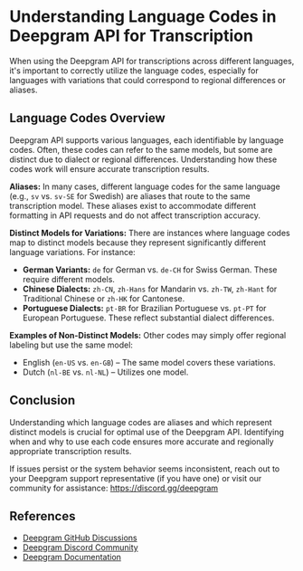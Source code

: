 # Understanding Language Codes in Deepgram API for Transcription

When using the Deepgram API for transcriptions across different languages, it's important to correctly utilize the language codes, especially for languages with variations that could correspond to regional differences or aliases.

## Language Codes Overview
Deepgram API supports various languages, each identifiable by language codes. Often, these codes can refer to the same models, but some are distinct due to dialect or regional differences. Understanding how these codes work will ensure accurate transcription results.

**Aliases:** In many cases, different language codes for the same language (e.g., `sv` vs. `sv-SE` for Swedish) are aliases that route to the same transcription model. These aliases exist to accommodate different formatting in API requests and do not affect transcription accuracy.

**Distinct Models for Variations:** There are instances where language codes map to distinct models because they represent significantly different language variations. For instance:
- **German Variants:** `de` for German vs. `de-CH` for Swiss German. These require different models.
- **Chinese Dialects:** `zh-CN`, `zh-Hans` for Mandarin vs. `zh-TW`, `zh-Hant` for Traditional Chinese or `zh-HK` for Cantonese.
- **Portuguese Dialects:** `pt-BR` for Brazilian Portuguese vs. `pt-PT` for European Portuguese. These reflect substantial dialect differences.

**Examples of Non-Distinct Models:** Other codes may simply offer regional labeling but use the same model:
- English (`en-US` vs. `en-GB`) – The same model covers these variations.
- Dutch (`nl-BE` vs. `nl-NL`) – Utilizes one model.

## Conclusion
Understanding which language codes are aliases and which represent distinct models is crucial for optimal use of the Deepgram API. Identifying when and why to use each code ensures more accurate and regionally appropriate transcription results.

If issues persist or the system behavior seems inconsistent, reach out to your Deepgram support representative (if you have one) or visit our community for assistance: https://discord.gg/deepgram

## References
- [Deepgram GitHub Discussions](https://github.com/orgs/deepgram/discussions)
- [Deepgram Discord Community](https://discord.gg/deepgram)
- [Deepgram Documentation](https://developers.deepgram.com/docs/transcription)